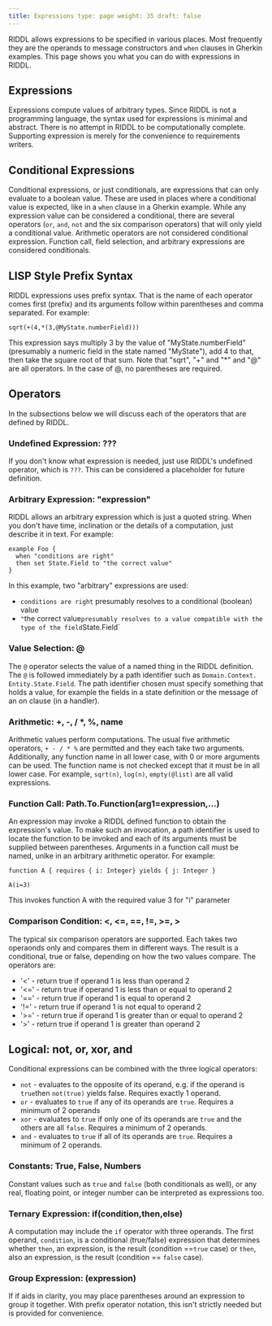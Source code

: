 ```yaml
---
title: Expressions type: page weight: 35 draft: false
---
```


RIDDL allows expressions to be specified in various places. Most frequently
they are the operands to message constructors and `when` clauses in 
Gherkin examples.  This page shows you what you can do with expressions in 
RIDDL.

## Expressions
Expressions compute values of arbitrary types. Since RIDDL is not a 
programming language, the syntax used for expressions is minimal and 
abstract. There is no attempt in RIDDL to be computationally complete. 
Supporting expression is merely for the convenience to requirements writers.

## Conditional Expressions
Conditional expressions, or just conditionals, are expressions that can only
evaluate to a boolean value. These are used in places where a conditional 
value is expected, like in a `when` clause in a Gherkin example. While any 
expression value can be considered a conditional, there are several 
operators (`or`, `and`, `not` and the six comparison operators) that will 
only yield a conditional value.  Arithmetic operators are not considered 
conditional expression. Function call, field selection, and arbitrary 
expressions are considered conditionals.  

## LISP Style Prefix Syntax
RIDDL expressions uses prefix syntax. That is the name of each operator 
comes first (prefix) and its arguments follow within parentheses and comma 
separated. For example:
```riddl
sqrt(+(4,*(3,@MyState.numberField)))
```
This expression says multiply 3 by the value of "MyState.numberField" 
(presumably a numeric field in the state named "MyState"), add 4 to that, then 
take the square root of that sum. Note that "sqrt", "+" and "*" and "@" are 
all operators. In the case of @, no parentheses are required.


## Operators
In the subsections below we will discuss each of the operators that are 
defined by RIDDL.   

### Undefined Expression: ???
If you don't know what expression is needed, just use RIDDL's undefined 
operator, which is `???`. This can be considered a placeholder for future 
definition. 

### Arbitrary Expression: "expression"
RIDDL allows an arbitrary expression which is just a quoted string. When you
don't have time, inclination or the details of a computation, just describe 
it in text. For example:
```riddl
example Foo {
  when "conditions are right"
  then set State.Field to "the correct value"
}
```
In this example, two "arbitrary" expressions are used: 
* `conditions are right` presumably resolves to a conditional (boolean) value
* `"`the correct value` presumably resolves to a value compatible with the 
  type of the field `State.Field`

### Value Selection: @
The `@` operator selects the value of a named thing in the RIDDL definition. 
The `@` is followed immediately by a path identifier such as `Domain.Context.
Entity.State.Field`. The path identifier chosen must specify something that 
holds a value, for example the fields in a state definition or the message 
of an on clause (in a handler). 

### Arithmetic: +, -, / *, %, name
Arithmetic values perform computations. The usual five arithmetic operators, 
`+ - / * %` are permitted and they each take two arguments.  Additionally, 
any function name in all lower case, with 0 or more arguments can be used. 
The function name is not checked except that it must be in all lower case. 
For example, `sqrt(n)`, `log(n)`, `empty(@list)` are all valid expressions.

### Function Call: Path.To.Function(arg1=expression,...)
An expression may invoke a RIDDL defined function to obtain the expression's 
value. To make such an invocation, a path identifier is used to locate 
the function to be invoked and each of its arguments must be supplied 
between parentheses.  Arguments in a function call must be named, unlke in 
an arbitrary arithmetic operator. For example:
```riddl
function A { requires { i: Integer} yields { j: Integer }

A(i=3) 
```
This invokes function A with the required value 3 for "i" parameter

### Comparison Condition: <, <=, ==, !=, >=, >
The typical six comparison operators are supported. Each takes two operaonds 
only and compares them in different ways. The result is a conditional, true 
or false, depending on how the two values compare. The operators are:
* '<' - return true if operand 1 is less than operand 2
* '<=' - return true if operand 1 is less than or equal to operand 2
* '==' - return true if operand 1 is equal to operand 2
* '!=' - return true if operand 1 is not equal to operand 2
* '>=' - return true if operand 1 is greater than or equal to operand 2
* '>' - return true if operand 1 is greater than operand 2

## Logical: not, or, xor, and
Conditional expressions can be combined with the three logical operators:
* `not` - evaluates to the opposite of its operand, e.g. if the operand is 
  `true`then `not(true)` yields false. Requires exactly 1 operand.
* `or` - evaluates to `true` if any of its operands are `true`. Requires a 
  minimum of 2 operands
* `xor` - evaluates to `true` if only one of its operands are 
  `true` and the others are all `false`. Requires a minimum of 2 operands.
* `and` - evaluates to `true` if all of its operands are `true`. Requires a 
  minimum of 2 operands.

### Constants: True, False, Numbers
Constant values such as `true` and `false` (both conditionals as well), or 
any real, floating point, or integer number can be interpreted as 
expressions too.

### Ternary Expression: if(condition,then,else)
A computation may include the `if` operator with three operands. The first 
operand, `condition`, is a conditional (true/false) expression that determines 
whether `then`, an expression, is the result (condition ==`true` case) or 
`then`, also an expression, is the result (condition == `false` case). 

### Group Expression: (expression)
If if aids in clarity, you may place parentheses around an expression to 
group it together. With prefix operator notation, this isn't strictly needed 
but is provided for convenience. 

